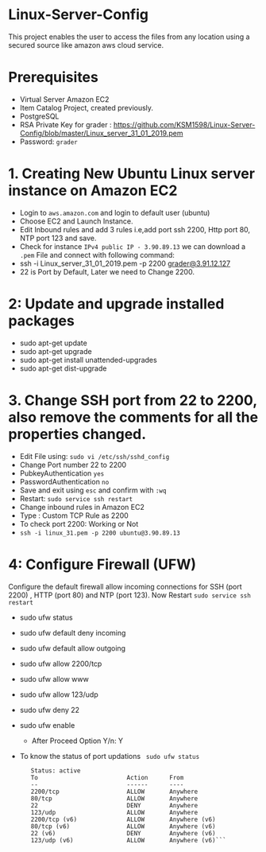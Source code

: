 # Linux-Server-Config
This project enables the user to access the files from any location using a secured source like amazon aws cloud service.

# Prerequisites 
   * Virtual Server Amazon EC2
   * Item Catalog Project, created previously.
   * PostgreSQL
   * RSA Private Key for grader :
         https://github.com/KSM1598/Linux-Server-Config/blob/master/Linux_server_31_01_2019.pem
   * Password: ```grader``` 

# 1. Creating New Ubuntu Linux server instance on Amazon EC2
   * Login to ```aws.amazon.com``` and login to default user (ubuntu)
   * Choose EC2 and Launch Instance.
   * Edit Inbound rules and add 3 rules i.e,add port ssh 2200, Http port 80, NTP port 123 and save.
   * Check for instance ```IPv4 public IP - 3.90.89.13``` we can download a ```.pem``` File and connect with following command:
   * ssh -i Linux_server_31_01_2019.pem -p 2200 grader@3.91.12.127
   * 22 is Port by Default, Later we need to Change 2200.
  
# 2: Update and upgrade installed packages
   * sudo apt-get update
   * sudo apt-get upgrade
   * sudo apt-get install unattended-upgrades
   * sudo apt-get dist-upgrade

# 3. Change SSH port from 22 to 2200, also remove the comments for all the properties changed.
   * Edit File using: ``` sudo vi /etc/ssh/sshd_config ```
   * Change Port number 22 to 2200
   * PubkeyAuthentication ```yes```
   * PasswordAuthentication ```no```
   * Save and exit using ```esc``` and confirm with ```:wq```
   * Restart: ```sudo service ssh restart```
   * Change inbound rules in Amazon EC2
   * Type : Custom TCP Rule as 2200
   * To check port 2200: Working or Not
   * ```ssh -i linux_31.pem -p 2200 ubuntu@3.90.89.13```
   
# 4: Configure Firewall (UFW)
   Configure the default firewall allow incoming connections for SSH (port 2200) , HTTP (port 80) and NTP (port 123).
   Now Restart ```sudo service ssh restart```

   * sudo ufw status
   * sudo ufw default deny incoming
   * sudo ufw default allow outgoing
   * sudo ufw allow 2200/tcp
   * sudo ufw allow www
   * sudo ufw allow 123/udp
   * sudo ufw deny 22
   * sudo ufw enable
     * After Proceed Option Y/n: Y
   * To know the status of port updations ``` sudo ufw status```
        
       ```grader@ip-172-31-42-127:~$ sudo ufw status
          Status: active
          To                         Action      From
          --                         ------      ----
          2200/tcp                   ALLOW       Anywhere
          80/tcp                     ALLOW       Anywhere
          22                         DENY        Anywhere
          123/udp                    ALLOW       Anywhere
          2200/tcp (v6)              ALLOW       Anywhere (v6)
          80/tcp (v6)                ALLOW       Anywhere (v6)
          22 (v6)                    DENY        Anywhere (v6)
          123/udp (v6)               ALLOW       Anywhere (v6)```
  

